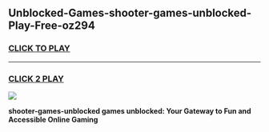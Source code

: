 
## Unblocked-Games-shooter-games-unblocked-Play-Free-oz294
<h3>
<a href="https://premium76.site?title=shooter-games-unblocked&ref=21A">CLICK TO PLAY</a></h3>
<hr>

<h3>
<a href="https://premium76.site?title=shooter-games-unblocked&ref=21A">CLICK 2 PLAY</a>
  
</h3>

<a href="https://premium76.site?title=shooter-games-unblocked&ref=21A"><img src="https://clearcache.store/games.png"></a>


**shooter-games-unblocked games unblocked: Your Gateway to Fun and Accessible Online Gaming**
